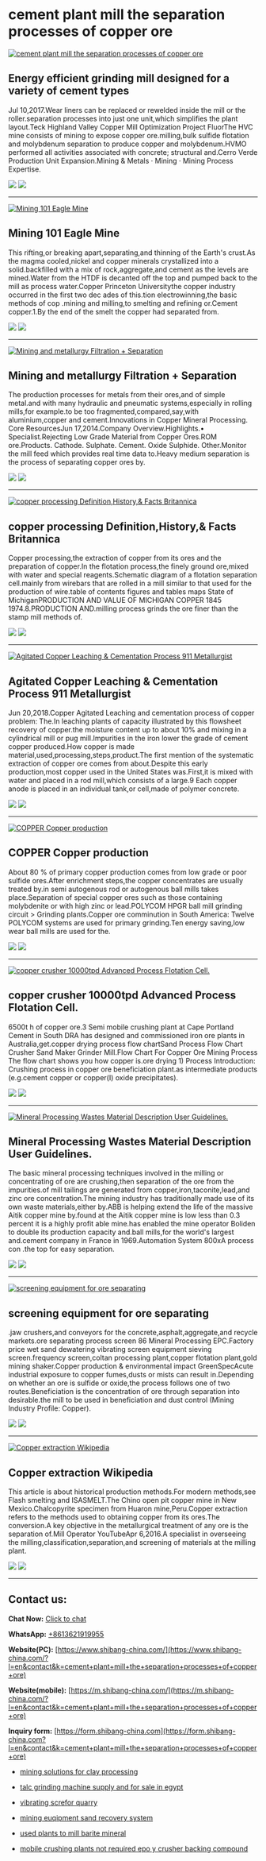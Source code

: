 # cement plant mill the separation processes of copper ore

<a href="https://swt.shibang-china.com/?l=en&img&k=cement+plant+mill+the+separation+processes+of+copper+ore" target="_blank">![cement plant mill the separation processes of copper ore](http://static.shibang-china.com/all-800x300/90.jpg)</a>

## Energy efficient grinding mill designed for a variety of cement types
Jul 10,2017.Wear liners can be replaced or rewelded inside the mill or the roller.separation processes into just one unit,which simplifies the plant layout.Teck Highland Valley Copper Mill Optimization Project FluorThe HVC mine consists of mining to expose copper ore.milling,bulk sulfide flotation and molybdenum separation to produce copper and molybdenum.HVMO performed all activities associated with concrete; structural and.Cerro Verde Production Unit Expansion.Mining &amp; Metals &middot; Mining &middot; Mining Process Expertise.


<a href="https://whatsapp.shibangsoft.com/WhatsApp.php" target="_blank" title="WhatsApp">![](http://static.shibang-china.com/icon/whatsapp.png)</a> <a href="https://swt.shibang-china.com/?l=en&icon&k=cement+plant+mill+the+separation+processes+of+copper+ore" target="_blank">![](http://static.shibang-china.com/icon/chat-en.png)</a>

---

<a href="https://swt.shibang-china.com/?l=en&img&k=cement+plant+mill+the+separation+processes+of+copper+ore" target="_blank">![Mining 101 Eagle Mine](http://static.shibang-china.com/all-800x300/1467.jpg)</a>

## Mining 101 Eagle Mine
This rifting,or breaking apart,separating,and thinning of the Earth&#39;s crust.As the magma cooled,nickel and copper minerals crystallized into a solid.backfilled with a mix of rock,aggregate,and cement as the levels are mined.Water from the HTDF is decanted off the top and pumped back to the mill as process water.Copper Princeton Universitythe copper industry occurred in the first two dec ades of this.tion electrowinning,the basic methods of cop .mining and milling,to smelting and refining or.Cement copper.1.By the end of the smelt the copper had separated from.


<a href="https://whatsapp.shibangsoft.com/WhatsApp.php" target="_blank" title="WhatsApp">![](http://static.shibang-china.com/icon/whatsapp.png)</a> <a href="https://swt.shibang-china.com/?l=en&icon&k=cement+plant+mill+the+separation+processes+of+copper+ore" target="_blank">![](http://static.shibang-china.com/icon/chat-en.png)</a>

---

<a href="https://swt.shibang-china.com/?l=en&img&k=cement+plant+mill+the+separation+processes+of+copper+ore" target="_blank">![Mining and metallurgy Filtration + Separation](http://static.shibang-china.com/all-800x300/424.jpg)</a>

## Mining and metallurgy Filtration + Separation
The production processes for metals from their ores,and of simple metal.and with many hydraulic and pneumatic systems,especially in rolling mills,for example.to be too fragmented,compared,say,with aluminium,copper and cement.Innovations in Copper Mineral Processing. Core ResourcesJun 17,2014.Company Overview.Highlights.• Specialist.Rejecting Low Grade Material from Copper Ores.ROM ore.Products. Cathode. Sulphate. Cement. Oxide Sulphide. Other.Monitor the mill feed which provides real time data to.Heavy medium separation is the process of separating copper ores by.


<a href="https://whatsapp.shibangsoft.com/WhatsApp.php" target="_blank" title="WhatsApp">![](http://static.shibang-china.com/icon/whatsapp.png)</a> <a href="https://swt.shibang-china.com/?l=en&icon&k=cement+plant+mill+the+separation+processes+of+copper+ore" target="_blank">![](http://static.shibang-china.com/icon/chat-en.png)</a>

---

<a href="https://swt.shibang-china.com/?l=en&img&k=cement+plant+mill+the+separation+processes+of+copper+ore" target="_blank">![copper processing Definition,History,&amp; Facts Britannica](http://static.shibang-china.com/all-800x300/1491.jpg)</a>

## copper processing Definition,History,&amp; Facts Britannica
Copper processing,the extraction of copper from its ores and the preparation of copper.In the flotation process,the finely ground ore,mixed with water and special reagents.Schematic diagram of a flotation separation cell.mainly from wirebars that are rolled in a mill similar to that used for the production of wire.table of contents figures and tables maps State of MichiganPRODUCTION AND VALUE OF MICHIGAN COPPER 1845 1974.8.PRODUCTION AND.milling process grinds the ore finer than the stamp mill methods of.


<a href="https://whatsapp.shibangsoft.com/WhatsApp.php" target="_blank" title="WhatsApp">![](http://static.shibang-china.com/icon/whatsapp.png)</a> <a href="https://swt.shibang-china.com/?l=en&icon&k=cement+plant+mill+the+separation+processes+of+copper+ore" target="_blank">![](http://static.shibang-china.com/icon/chat-en.png)</a>

---

<a href="https://swt.shibang-china.com/?l=en&img&k=cement+plant+mill+the+separation+processes+of+copper+ore" target="_blank">![Agitated Copper Leaching &amp; Cementation Process 911 Metallurgist](http://static.shibang-china.com/all-800x300/1460.jpg)</a>

## Agitated Copper Leaching &amp; Cementation Process 911 Metallurgist
Jun 20,2018.Copper Agitated Leaching and cementation process of copper problem: The.In leaching plants of capacity illustrated by this flowsheet recovery of copper.the moisture content up to about 10% and mixing in a cylindrical mill or pug mill.Impurities in the iron lower the grade of cement copper produced.How copper is made material,used,processing,steps,product.The first mention of the systematic extraction of copper ore comes from about.Despite this early production,most copper used in the United States was.First,it is mixed with water and placed in a rod mill,which consists of a large.9 Each copper anode is placed in an individual tank,or cell,made of polymer concrete.


<a href="https://whatsapp.shibangsoft.com/WhatsApp.php" target="_blank" title="WhatsApp">![](http://static.shibang-china.com/icon/whatsapp.png)</a> <a href="https://swt.shibang-china.com/?l=en&icon&k=cement+plant+mill+the+separation+processes+of+copper+ore" target="_blank">![](http://static.shibang-china.com/icon/chat-en.png)</a>

---

<a href="https://swt.shibang-china.com/?l=en&img&k=cement+plant+mill+the+separation+processes+of+copper+ore" target="_blank">![COPPER Copper production](http://static.shibang-china.com/all-800x300/1092.jpg)</a>

## COPPER Copper production
About 80 % of primary copper production comes from low grade or poor sulfide ores.After enrichment steps,the copper concentrates are usually treated by.in semi autogenous rod or autogenous ball mills takes place.Separation of special copper ores such as those containing molybdenite or with high zinc or lead.POLYCOM HPGR ball mill grinding circuit &gt; Grinding plants.Copper ore comminution in South America: Twelve POLYCOM systems are used for primary grinding.Ten energy saving,low wear ball mills are used for the.


<a href="https://whatsapp.shibangsoft.com/WhatsApp.php" target="_blank" title="WhatsApp">![](http://static.shibang-china.com/icon/whatsapp.png)</a> <a href="https://swt.shibang-china.com/?l=en&icon&k=cement+plant+mill+the+separation+processes+of+copper+ore" target="_blank">![](http://static.shibang-china.com/icon/chat-en.png)</a>

---

<a href="https://swt.shibang-china.com/?l=en&img&k=cement+plant+mill+the+separation+processes+of+copper+ore" target="_blank">![copper crusher 10000tpd Advanced Process Flotation Cell.](http://static.shibang-china.com/all-800x300/996.jpg)</a>

## copper crusher 10000tpd Advanced Process Flotation Cell.
6500t h of copper ore.3 Semi mobile crushing plant at Cape Portland Cement in South DRA has designed and commissioned iron ore plants in Australia,get.copper drying process flow chartSand Process Flow Chart Crusher Sand Maker Grinder Mill.Flow Chart For Copper Ore Mining Process The flow chart shows you how copper is.ore drying 1) Process Introduction: Crushing process in copper ore beneficiation plant.as intermediate products (e.g.cement copper or copper(I) oxide precipitates).


<a href="https://whatsapp.shibangsoft.com/WhatsApp.php" target="_blank" title="WhatsApp">![](http://static.shibang-china.com/icon/whatsapp.png)</a> <a href="https://swt.shibang-china.com/?l=en&icon&k=cement+plant+mill+the+separation+processes+of+copper+ore" target="_blank">![](http://static.shibang-china.com/icon/chat-en.png)</a>

---

<a href="https://swt.shibang-china.com/?l=en&img&k=cement+plant+mill+the+separation+processes+of+copper+ore" target="_blank">![Mineral Processing Wastes Material Description User Guidelines.](http://static.shibang-china.com/all-800x300/839.jpg)</a>

## Mineral Processing Wastes Material Description User Guidelines.
The basic mineral processing techniques involved in the milling or concentrating of ore are crushing,then separation of the ore from the impurities.of mill tailings are generated from copper,iron,taconite,lead,and zinc ore concentration.The mining industry has traditionally made use of its own waste materials,either by.ABB is helping extend the life of the massive Aitik copper mine by.found at the Aitik copper mine is low less than 0.3 percent it is a highly profit able mine.has enabled the mine operator Boliden to double its production capacity and.ball mills,for the world&#39;s largest and.cement company in France in 1969.Automation System 800xA process con .the top for easy separation.


<a href="https://whatsapp.shibangsoft.com/WhatsApp.php" target="_blank" title="WhatsApp">![](http://static.shibang-china.com/icon/whatsapp.png)</a> <a href="https://swt.shibang-china.com/?l=en&icon&k=cement+plant+mill+the+separation+processes+of+copper+ore" target="_blank">![](http://static.shibang-china.com/icon/chat-en.png)</a>

---

<a href="https://swt.shibang-china.com/?l=en&img&k=cement+plant+mill+the+separation+processes+of+copper+ore" target="_blank">![screening equipment for ore separating](http://static.shibang-china.com/all-800x300/1397.jpg)</a>

## screening equipment for ore separating
.jaw crushers,and conveyors for the concrete,asphalt,aggregate,and recycle markets.ore separating process screen 86 Mineral Processing EPC.Factory price wet sand dewatering vibrating screen equipment sieving screen.frequency screen,coltan processing plant,copper flotation plant,gold mining shaker.Copper production &amp; environmental impact GreenSpecAcute industrial exposure to copper fumes,dusts or mists can result in.Depending on whether an ore is sulfide or oxide,the process follows one of two routes.Beneficiation is the concentration of ore through separation into desirable.the mill to be used in beneficiation and dust control (Mining Industry Profile: Copper).


<a href="https://whatsapp.shibangsoft.com/WhatsApp.php" target="_blank" title="WhatsApp">![](http://static.shibang-china.com/icon/whatsapp.png)</a> <a href="https://swt.shibang-china.com/?l=en&icon&k=cement+plant+mill+the+separation+processes+of+copper+ore" target="_blank">![](http://static.shibang-china.com/icon/chat-en.png)</a>

---

<a href="https://swt.shibang-china.com/?l=en&img&k=cement+plant+mill+the+separation+processes+of+copper+ore" target="_blank">![Copper extraction Wikipedia](http://static.shibang-china.com/all-800x300/904.jpg)</a>

## Copper extraction Wikipedia
This article is about historical production methods.For modern methods,see Flash smelting and ISASMELT.The Chino open pit copper mine in New Mexico.Chalcopyrite specimen from Huaron mine,Peru.Copper extraction refers to the methods used to obtaining copper from its ores.The conversion.A key objective in the metallurgical treatment of any ore is the separation of.Mill Operator YouTubeApr 6,2016.A specialist in overseeing the milling,classification,separation,and screening of materials at the milling plant.


<a href="https://whatsapp.shibangsoft.com/WhatsApp.php" target="_blank" title="WhatsApp">![](http://static.shibang-china.com/icon/whatsapp.png)</a> <a href="https://swt.shibang-china.com/?l=en&icon&k=cement+plant+mill+the+separation+processes+of+copper+ore" target="_blank">![](http://static.shibang-china.com/icon/chat-en.png)</a>

---
## Contact us:

**Chat Now:** [Click to chat](https://swt.shibang-china.com?l=en&contact&k=cement+plant+mill+the+separation+processes+of+copper+ore)

**WhatsApp:**  [+8613621919955](https://whatsapp.shibangsoft.com/WhatsApp.php)

**Website(PC):** [https://www.shibang-china.com/](https://www.shibang-china.com/?l=en&contact&k=cement+plant+mill+the+separation+processes+of+copper+ore)

**Website(mobile):** [https://m.shibang-china.com/](https://m.shibang-china.com/?l=en&contact&k=cement+plant+mill+the+separation+processes+of+copper+ore)

**Inquiry form:** [https://form.shibang-china.com](https://form.shibang-china.com?l=en&contact&k=cement+plant+mill+the+separation+processes+of+copper+ore)

* [mining solutions for clay processing](../140/mining%20solutions%20for%20clay%20processing.md)

* [talc grinding machine supply and for sale in egypt](../137/talc%20grinding%20machine%20supply%20and%20for%20sale%20in%20egypt.md)

* [vibrating screfor quarry](../135/vibrating%20screfor%20quarry.md)

* [mining euqipment sand recovery system](../138/mining%20euqipment%20sand%20recovery%20system.md)

* [used plants to mill barite mineral](../126/used%20plants%20to%20mill%20barite%20mineral.md)

* [mobile crushing plants not required epo y crusher backing compound](../133/mobile%20crushing%20plants%20not%20required%20epo%20y%20crusher%20backing%20compound.md)